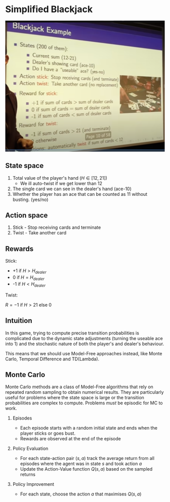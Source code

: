 # Simplified Blackjack

![Simplified Blackjack](../static/blackjack.png)

## State space

1. Total value of the player's hand ($H\in [12, 21]$)
    - We ill auto-twist if we get lower than 12
2. The single card we can see in the dealer's hand (ace-10)
3. Whether the player has an ace that can be counted as 11 without busting. (yes/no)

## Action space

1. Stick - Stop receiving cards and terminate
2. Twist - Take another card

## Rewards

Stick:

- +1 if $H > H_{dealer}$
- 0 if $H = H_{dealer}$
- -1 if $H < H_{dealer}$

Twist:

$R=-1$ if $H > 21$ else 0

## Intuition

In this game, trying to compute precise transition probabilities is complicated due to the dynamic state adjustments (turning the useable ace into 1) and the stochastic nature of both the player's and dealer's behaviour.

This means that we should use Model-Free approaches instead, like Monte Carlo, Temporal Difference and TD(Lambda).

## Monte Carlo

Monte Carlo methods are a class of Model-Free algorithms that rely on repeated random sampling to obtain numerical results. They are particularly useful for problems where the state space is large or the transition probabilities are complex to compute. Problems *must* be episodic for MC to work.

1. Episodes
    - Each episode starts with a random initial state and ends when the player sticks or goes bust.
    - Rewards are observed at the end of the episode

2. Policy Evaluation
    - For each state-action pair $(s,a)$ track the average return from all episodes where the agent was in state $s$ and took action $a$
    - Update the Action-Value function $Q(s,a)$ based on the sampled returns
3. Policy Improvement
    - For each state, choose the action $a$ that maximises $Q(s,a)$
